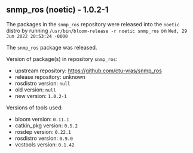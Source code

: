## snmp_ros (noetic) - 1.0.2-1

The packages in the `snmp_ros` repository were released into the `noetic` distro by running `/usr/bin/bloom-release -r noetic snmp_ros` on `Wed, 29 Jun 2022 20:53:24 -0000`

The `snmp_ros` package was released.

Version of package(s) in repository `snmp_ros`:

- upstream repository: https://github.com/ctu-vras/snmp_ros
- release repository: unknown
- rosdistro version: `null`
- old version: `null`
- new version: `1.0.2-1`

Versions of tools used:

- bloom version: `0.11.1`
- catkin_pkg version: `0.5.2`
- rosdep version: `0.22.1`
- rosdistro version: `0.9.0`
- vcstools version: `0.1.42`


